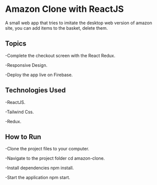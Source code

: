# Amazon Clone with ReactJS
A small web app that tries to imitate the desktop web version of amazon site, you can add items to the basket, delete them.

## Topics
-Complete the checkout screen with the React Redux.

-Responsive Design.

-Deploy the app live on Firebase.

## Technologies Used
-ReactJS.

-Tailwind Css.

-Redux.

## How to Run
-Clone the project files to your computer.

-Navigate to the project folder cd amazon-clone.

-Install dependencies npm install.

-Start the application npm start.
